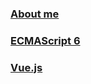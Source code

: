 ### <a href="https://likun.github.io/cv"> About me </a>
### <a href="https://github.com/likuner/es6tutorial/tree/gh-pages/docs"> ECMAScript 6 </a>
### <a href="https://cn.vuejs.org/v2/guide/"> Vue.js </a>
